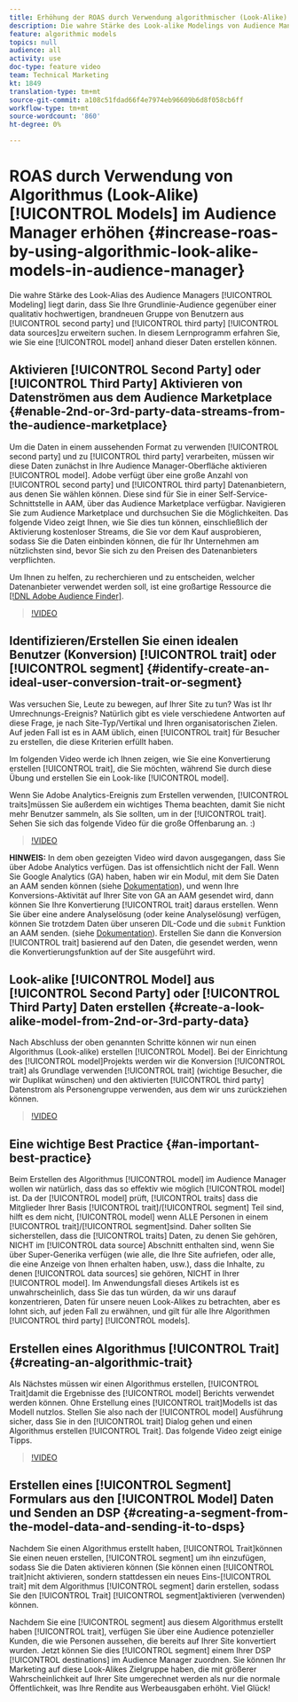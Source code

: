 ```yaml
---
title: Erhöhung der ROAS durch Verwendung algorithmischer (Look-Alike) Modelle im Audience Manager
description: Die wahre Stärke des Look-alike Modelings von Audience Manager liegt darin, dass Sie Ihre Ausgangsergebnisse gegenüber einer hochwertigen, ganz neuen Benutzergruppe aus 2nd- und 3rd-Party-Datenquellen erweitern möchten. In diesem Lernprogramm erfahren Sie, wie Sie anhand dieser Daten ein Modell erstellen.
feature: algorithmic models
topics: null
audience: all
activity: use
doc-type: feature video
team: Technical Marketing
kt: 1849
translation-type: tm+mt
source-git-commit: a108c51fdad66f4e7974eb96609b6d8f058cb6ff
workflow-type: tm+mt
source-wordcount: '860'
ht-degree: 0%

---
```



# ROAS durch Verwendung von Algorithmus (Look-Alike) [!UICONTROL Models] im Audience Manager erhöhen {#increase-roas-by-using-algorithmic-look-alike-models-in-audience-manager}

Die wahre Stärke des Look-Alias des Audience Managers [!UICONTROL Modeling] liegt darin, dass Sie Ihre Grundlinie-Audience gegenüber einer qualitativ hochwertigen, brandneuen Gruppe von Benutzern aus [!UICONTROL second party] und [!UICONTROL third party] [!UICONTROL data sources]zu erweitern suchen. In diesem Lernprogramm erfahren Sie, wie Sie eine [!UICONTROL model] anhand dieser Daten erstellen können.

## Aktivieren [!UICONTROL Second Party] oder [!UICONTROL Third Party] Aktivieren von Datenströmen aus dem Audience Marketplace {#enable-2nd-or-3rd-party-data-streams-from-the-audience-marketplace}

Um die Daten in einem aussehenden Format zu verwenden [!UICONTROL second party] und zu [!UICONTROL third party] verarbeiten, müssen wir diese Daten zunächst in Ihre Audience Manager-Oberfläche aktivieren [!UICONTROL model]. Adobe verfügt über eine große Anzahl von [!UICONTROL second party] und [!UICONTROL third party] Datenanbietern, aus denen Sie wählen können. Diese sind für Sie in einer Self-Service-Schnittstelle in AAM, über das Audience Marketplace verfügbar. Navigieren Sie zum Audience Marketplace und durchsuchen Sie die Möglichkeiten. Das folgende Video zeigt Ihnen, wie Sie dies tun können, einschließlich der Aktivierung kostenloser Streams, die Sie vor dem Kauf ausprobieren, sodass Sie die Daten einbinden können, die für Ihr Unternehmen am nützlichsten sind, bevor Sie sich zu den Preisen des Datenanbieters verpflichten.

Um Ihnen zu helfen, zu recherchieren und zu entscheiden, welcher Datenanbieter verwendet werden soll, ist eine großartige Ressource die [[!DNL Adobe Audience Finder]](https://www.adobe-audience-finder.com/).

>[!VIDEO](https://video.tv.adobe.com/v/25188/?quality=12)

## Identifizieren/Erstellen Sie einen idealen Benutzer (Konversion) [!UICONTROL trait] oder [!UICONTROL segment] {#identify-create-an-ideal-user-conversion-trait-or-segment}

Was versuchen Sie, Leute zu bewegen, auf Ihrer Site zu tun? Was ist Ihr Umrechnungs-Ereignis? Natürlich gibt es viele verschiedene Antworten auf diese Frage, je nach Site-Typ/Vertikal und Ihren organisatorischen Zielen. Auf jeden Fall ist es in AAM üblich, einen [!UICONTROL trait] für Besucher zu erstellen, die diese Kriterien erfüllt haben.

Im folgenden Video werde ich Ihnen zeigen, wie Sie eine Konvertierung erstellen [!UICONTROL trait], die Sie möchten, während Sie durch diese Übung und erstellen Sie ein Look-like [!UICONTROL model].

Wenn Sie Adobe Analytics-Ereignis zum Erstellen verwenden, [!UICONTROL traits]müssen Sie außerdem ein wichtiges Thema beachten, damit Sie nicht mehr Benutzer sammeln, als Sie sollten, um in der [!UICONTROL trait]. Sehen Sie sich das folgende Video für die große Offenbarung an. :)

>[!VIDEO](https://video.tv.adobe.com/v/23431/?quality=12)

**HINWEIS:** In dem oben gezeigten Video wird davon ausgegangen, dass Sie über Adobe Analytics verfügen. Das ist offensichtlich nicht der Fall. Wenn Sie Google Analytics (GA) haben, haben wir ein Modul, mit dem Sie Daten an AAM senden können (siehe [Dokumentation](https://marketing.adobe.com/resources/help/en_US/aam/dil-google-universal-analytics.html)), und wenn Ihre Konversions-Aktivität auf Ihrer Site von GA an AAM gesendet wird, dann können Sie Ihre Konvertierung [!UICONTROL trait] daraus erstellen. Wenn Sie über eine andere Analyselösung (oder keine Analyselösung) verfügen, können Sie trotzdem Daten über unseren DIL-Code und die `submit` Funktion an AAM senden. (siehe [Dokumentation](https://marketing.adobe.com/resources/help/en_US/aam/c_dil.html)). Erstellen Sie dann die Konversion [!UICONTROL trait] basierend auf den Daten, die gesendet werden, wenn die Konvertierungsfunktion auf der Site ausgeführt wird.

## Look-alike [!UICONTROL Model] aus [!UICONTROL Second Party] oder [!UICONTROL Third Party] Daten erstellen {#create-a-look-alike-model-from-2nd-or-3rd-party-data}

Nach Abschluss der oben genannten Schritte können wir nun einen Algorithmus (Look-alike) erstellen [!UICONTROL Model]. Bei der Einrichtung des [!UICONTROL model]Projekts werden wir die Konversion [!UICONTROL trait] als Grundlage verwenden [!UICONTROL trait] (wichtige Besucher, die wir Duplikat wünschen) und den aktivierten [!UICONTROL third party] Datenstrom als Personengruppe verwenden, aus dem wir uns zurückziehen können.

>[!VIDEO](https://video.tv.adobe.com/v/25190/?quality-12)

## Eine wichtige Best Practice {#an-important-best-practice}

Beim Erstellen des Algorithmus [!UICONTROL model] im Audience Manager wollen wir natürlich, dass das so effektiv wie möglich [!UICONTROL model] ist. Da der [!UICONTROL model] prüft, [!UICONTROL traits] dass die Mitglieder Ihrer Basis [!UICONTROL trait]/[!UICONTROL segment] Teil sind, hilft es dem nicht, [!UICONTROL model] wenn ALLE Personen in einem [!UICONTROL trait]/[!UICONTROL segment]sind. Daher sollten Sie sicherstellen, dass die [!UICONTROL traits] Daten, zu denen Sie gehören, NICHT im [!UICONTROL data source] Abschnitt enthalten sind, wenn Sie über Super-Generika verfügen (wie alle, die Ihre Site aufriefen, oder alle, die eine Anzeige von Ihnen erhalten haben, usw.), dass die Inhalte, zu denen [!UICONTROL data sources] sie gehören, NICHT in Ihrer [!UICONTROL model]. Im Anwendungsfall dieses Artikels ist es unwahrscheinlich, dass Sie das tun würden, da wir uns darauf konzentrieren, Daten für unsere neuen Look-Alikes zu betrachten, aber es lohnt sich, auf jeden Fall zu erwähnen, und gilt für alle Ihre Algorithmen [!UICONTROL third party] [!UICONTROL models].

## Erstellen eines Algorithmus [!UICONTROL Trait] {#creating-an-algorithmic-trait}

Als Nächstes müssen wir einen Algorithmus erstellen, [!UICONTROL Trait]damit die Ergebnisse des [!UICONTROL model] Berichts verwendet werden können. Ohne Erstellung eines [!UICONTROL trait]Modells ist das Modell nutzlos. Stellen Sie also nach der [!UICONTROL model] Ausführung sicher, dass Sie in den [!UICONTROL trait] Dialog gehen und einen Algorithmus erstellen [!UICONTROL Trait]. Das folgende Video zeigt einige Tipps.

>[!VIDEO](https://video.tv.adobe.com/v/25191/?quality=12)

## Erstellen eines [!UICONTROL Segment] Formulars aus den [!UICONTROL Model] Daten und Senden an DSP {#creating-a-segment-from-the-model-data-and-sending-it-to-dsps}

Nachdem Sie einen Algorithmus erstellt haben, [!UICONTROL Trait]können Sie einen neuen erstellen, [!UICONTROL segment] um ihn einzufügen, sodass Sie die Daten aktivieren können (Sie können einen [!UICONTROL trait]nicht aktivieren, sondern stattdessen ein neues Eins-[!UICONTROL trait] mit dem Algorithmus [!UICONTROL segment] darin erstellen, sodass Sie den [!UICONTROL Trait] [!UICONTROL segment]aktivieren (verwenden) können.

Nachdem Sie eine [!UICONTROL segment] aus diesem Algorithmus erstellt haben [!UICONTROL trait], verfügen Sie über eine Audience potenzieller Kunden, die wie Personen aussehen, die bereits auf Ihrer Site konvertiert wurden. Jetzt können Sie dies [!UICONTROL segment] einem Ihrer DSP [!UICONTROL destinations] im Audience Manager zuordnen. Sie können Ihr Marketing auf diese Look-Alikes Zielgruppe haben, die mit größerer Wahrscheinlichkeit auf Ihrer Site umgerechnet werden als nur die normale Öffentlichkeit, was Ihre Rendite aus Werbeausgaben erhöht. Viel Glück!
